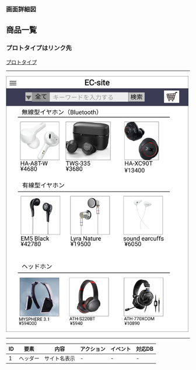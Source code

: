 ### 画面詳細図
## 商品一覧
### プロトタイプはリンク先
[プロトタイプ](https://www.figma.com/file/67Ka4HSngBCQciwmHrwcTe/original?node-id=16%3A34)
*****
<img src="./img/商品一覧.png" width="500" height="700">

*****
| ID | 要素 | 内容 | アクション | イベント | 対応DB |
|----|-----|------|-----------|----------|-------|
|1   |ヘッダー|サイト名表示|-   |-         |-      |
